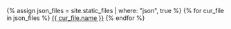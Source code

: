 {% assign json_files = site.static_files | where: "json", true %}
{% for cur_file in json_files %}
  <a href="./{{ cur_file.name }}">{{ cur_file.name }}</a>
{% endfor %}
